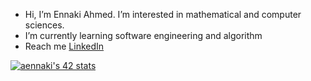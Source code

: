 -  Hi, I’m Ennaki Ahmed. I’m interested in mathematical and computer sciences.
-  I’m currently learning software engineering and algorithm
-  Reach me [LinkedIn](https://www.linkedin.com/in/ahmed-ennaki-917502161/)

<a href="https://github.com/oakoudad/badge42"><img src="https://badge.mediaplus.ma/binary/aennaki" alt="aennaki's 42 stats" /></a>
<!---
ahennaki/ahennaki is a ✨ special ✨ repository because its `README.md` (this file) appears on your GitHub profile.
You can click the Preview link to take a look at your changes.
--->
